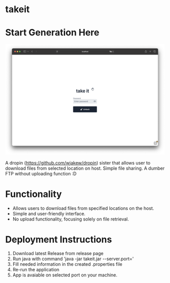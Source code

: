 # takeit

# Start Generation Here
![screenshot](readme_resources/scr1.png)


A dropin (https://github.com/wjakew/dropin) sister that allows user to download files from selected location on host. Simple file sharing. A dumber FTP without uploading function :D

# Functionality
- Allows users to download files from specified locations on the host.
- Simple and user-friendly interface.
- No upload functionality, focusing solely on file retrieval.

# Deployment Instructions

1. Download latest Release from release page
2. Run java with command 'java -jar takeit.jar --server.port=<your server port>'
3. Fill needed information in the created .properties file
4. Re-run the application
5. App is avaiable on selected port on your machine.

